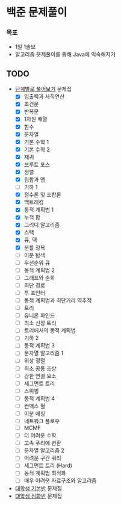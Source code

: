 # 백준 문제풀이
### 목표
- 1일 1솔브
- 알고리즘 문제풀이를 통해 Java에 익숙해지기

## TODO
- [단계별로 풀어보기](https://www.acmicpc.net/step) 문제집
	- [X] 입출력과 사칙연산
	- [X] 조건문
	- [X] 반복문
	- [X] 1차원 배열
	- [X] 함수
	- [X] 문자열
	- [X] 기본 수학 1
	- [X] 기본 수학 2
	- [X] 재귀
	- [X] 브루트 포스
	- [X] 정렬
	- [X] 집합과 맵
	- [ ] 기하 1
	- [X] 정수론 및 조합론
	- [X] 백트래킹
	- [X] 동적 계획법 1
	- [X] 누적 합
	- [X] 그리디 알고리즘
	- [X] 스택
	- [X] 큐, 덱
	- [X] 분할 정복
	- [ ] 이분 탐색
	- [ ] 우선순위 큐
	- [ ] 동적 계획법 2
	- [ ] 그래프와 순회
	- [ ] 최단 경로
	- [ ] 투 포인터
	- [ ] 동적 계획법과 최단거리 역추적
	- [ ] 트리
	- [ ] 유니온 파인드
	- [ ] 최소 신장 트리
	- [ ] 트리에서의 동적 계획법
	- [ ] 기하 2
	- [ ] 동적 계획법 3
	- [ ] 문자열 알고리즘 1
	- [ ] 위상 정렬
	- [ ] 최소 공통 조상
	- [ ] 강한 연결 요소
	- [ ] 세그먼트 트리
	- [ ] 스위핑
	- [ ] 동적 계획법 4
	- [ ] 컨벡스 헐
	- [ ] 이분 매칭
	- [ ] 네트워크 플로우
	- [ ] MCMF
	- [ ] 더 어려운 수학
	- [ ] 고속 푸리에 변환
	- [ ] 문자열 알고리즘 2
	- [ ] 어려운 구간 쿼리
	- [ ] 세그먼트 트리 (Hard)
	- [ ] 동적 계획법 최적화
	- [ ] 매우 어려운 자료구조와 알고리즘
- [대학생 기본반](https://www.acmicpc.net/workbook/view/2047) 문제집
- [대학생 심화반](https://www.acmicpc.net/workbook/view/2048) 문제집
